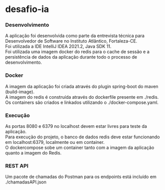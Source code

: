 # desafio-ia

### Desenvolvimento
A aplicação foi desenvolvida como parte da entrevista técnica para Desenvolvedor de Software no Instituto Atlântico, Fortaleza-CE.  
Foi utilizada a IDE IntelliJ IDEA 2021.2, Java SDK 11.  
Foi utilizada uma imagem docker do redis para o cache de sessão e a persistência de dados da aplicação durante todo o processo de desenvolvimento.  

### Docker
A imagem da aplicação foi criada através do plugin spring-boot do maven (build-image).  
A imagem do redis é construída através do dockerfile presente em ./redis.  
Os containers são criados e linkados utilizando o ./docker-compose.yaml.  

### Execução
As portas 8080 e 6379 no localhost devem estar livres para teste da aplicação.  
Para execução do projeto, o banco de dados redis deve estar funcionando em localhost:6379, localmente ou em container.  
O dockercompose sobe um container tanto com a imagem da aplicação quanto a imagem do Redis.  

### REST API
Um pacote de chamadas do Postman para os endpoints está incluído em ./chamadasAPI.json
